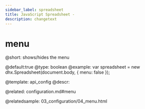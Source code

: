 ```yaml
---
sidebar_label: spreadsheet
title: JavaScript Spreadsheet - 
description: changetext
---
```


menu
==========

@short: shows/hides the menu
	
@default:true
@type: boolean
@example:
var spreadsheet = new dhx.Spreadsheet(document.body, {
	menu: false
});


@template:	api_config
@descr:

@related:
configuration.md#menu

@relatedsample:
03_configuration/04_menu.html